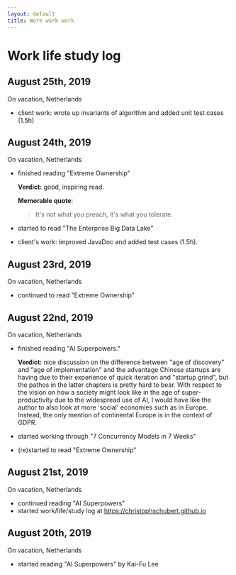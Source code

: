 ```yaml
---
layout: default
title: Work work work
---
```


# Work life study log

## August 25th, 2019

On vacation, Netherlands

- client work: wrote up invariants of algorithm and added unit test cases (1.5h)

## August 24th, 2019

On vacation, Netherlands

- finished reading "Extreme Ownership"

	**Verdict:** good, inspiring read.

	**Memorable quote**:
	> It's not what you preach, it's what you tolerate.

- started to read "The Enterprise Big Data Lake"
- client's work: improved JavaDoc and added test cases (1.5h).

## August 23rd, 2019

On vacation, Netherlands

- continued to read "Extreme Ownership"

## August 22nd, 2019

On vacation, Netherlands

- finished reading "AI Superpowers."

	**Verdict:** nice discussion on the difference between "age of discovery" and "age of implementation" and the advantage Chinese startups are having due to their experience of quick iteration and "startup grind", but the pathos in the latter chapters is pretty hard to bear. With respect to the vision on how a society might look like in the age of super-productivity due to the widespread use of AI, I would have like the author to also look at more 'social' economies such as in Europe. Instead, the only mention of continental Europe is in the context of GDPR.
- started working through "7 Concurrency Models in 7 Weeks"
- (re)started to read "Extreme Ownership"

## August 21st, 2019

On vacation, Netherlands

- continued reading "AI Superpowers"
- started work/life/study log at https://christophschubert.github.io

## August 20th, 2019

On vacation, Netherlands

-  started reading "AI Superpowers" by Kai-Fu Lee
